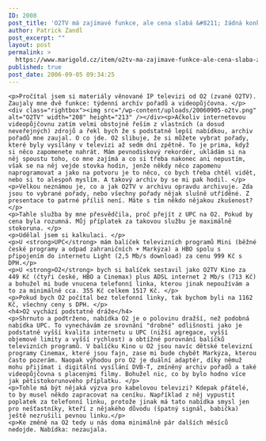 ```yaml
---
ID: 2008
post_title: 'O2TV má zajímavé funkce, ale cena slabá &#8211; žádná konkurence pro UPC'
author: Patrick Zandl
post_excerpt: ""
layout: post
permalink: >
  https://www.marigold.cz/item/o2tv-ma-zajimave-funkce-ale-cena-slaba-zadna-konkurence-pro-upc
published: true
post_date: 2006-09-05 09:34:25
---
```

	<p>Pročítal jsem si materiály věnované IP televizi od O2 (zvané O2TV). Zaujaly mne dvě funkce: týdenní archív pořadů a videopůjčovna. </p>
	<div class="rightbox"><img src="/wp-content/uploads/20060905-o2tv.png" alt="O2TV" width="208" height="213" /></div><p>Ačkoliv internetovou videopůjčovnu zatím velmi obstojně řeším z vlastních (a dosud neveřejných) zdrojů a řekl bych že s podstatně lepší nabídkou, archiv pořadů mne zaujal. O co jde. O2 slibuje, že si můžete vybrat pořady, které byly vysílány v televizi až sedm dní zpětně. To je prima, když si něco zapomenete nahrát. Mám pevnodiskový rekordér, ukládám si na něj spoustu toho, co mne zajímá a co si třeba nakonec ani nepustím, však se na něj vejde stovka hodin, jenže někdy něco zapomenu naprogramovat a jako na potvoru je to něco, co bych třeba chtěl vidět, nebo si to alespoň myslím. A takový archiv by se mi pak hodil. </p>
	<p>Velkou neznámou je, co a jak O2TV v archivu opravdu archivuje. Zda jsou to vybrané pořady, nebo všechny pořady nějak slušně utříděné. Z presentace to patrné příliš není. Máte s tím někdo nějakou zkušenost?</p>
	<p>Tahle služba by mne přesvědčila, proč přejít z UPC na O2. Pokud by cena byla rozumná. Můj příplatek za takovou službu je maximálně stokoruna. </p>
	<p>Udělal jsem si kalkulaci. </p>
	<p>U <strong>UPC</strong> mám balíček televizních programů Mini (běžné české programy a odpad zahraničních + Markýza) a HBO spolu s připojením do internetu Light (2,5 Mb/s download) za cenu 999 Kč s DPH.</p>
	<p>U <strong>O2</strong> bych si balíček sestavil jako O2TV Kino za 449 Kč (čtyři české, HBO a Cinemax) plus ADSL internet 2 Mb/s (713 Kč) a bohužel mi bude vnucena telefonní linka, kterou jinak nepoužívám a to za minimálně cca. 355 Kč celkem 1517 Kč. </p>
	<p>Pokud bych O2 počítal bez telefonní linky, tak bychom byli na 1162 Kč, všechny ceny s DPH. </p>
	<h4>O2 vychází podstatně dráže</h4>
	<p>Shrnuto a podtrženo, nabídka O2 je o polovinu dražší, než podobná nabídka UPC. To vynechávám ze srovnání "drobné" odlišnosti jako je podstatně vyšší kvalita internetu u UPC (nižší agregace, vyšší objemové limity a vyšší rychlost) a obtížné porovnání balíčků televizních programů. V balíčku Kino u O2 jsou navíc dětské televizní programy Cinemax, které jsou fajn, zase mi bude chybět Markýza, kterou často pozerám. Naopak výhodou pro O2 je duální adaptér, díky němuž mohu přijímat i digitální vysílání DVB-T, zmíněný archiv pořadů a také videopůjčovna s placenými filmy. Bohužel nic, co by bylo hodno více jak pětistokorunového příplatku. </p>
	<p>Tohle má být nějaká výzva pro kabelovou televizi? Kdepak přátelé, to by musel někdo zapracovat na ceníku. Například z něj vypustit poplatek za telefonní linku, protože jinak má tato nabídka smysl jen pro nešťastníky, kteří z nějakého důvodu (špatný signál, babička) ještě nezrušili pevnou linku.</p>
	<p>Ke změně na O2 tedy u nás doma minimálně pár dalších měsíců nedojde. Nabídka: nezaujala.
</p>